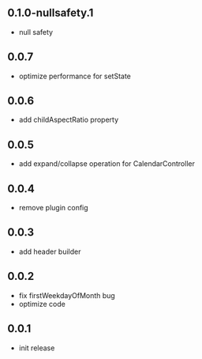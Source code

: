 
## 0.1.0-nullsafety.1

* null safety

## 0.0.7

* optimize performance for setState

## 0.0.6

* add childAspectRatio property

## 0.0.5

* add expand/collapse operation for CalendarController

## 0.0.4

* remove plugin config

## 0.0.3

* add header builder

## 0.0.2

* fix firstWeekdayOfMonth bug
* optimize code

## 0.0.1

* init release
